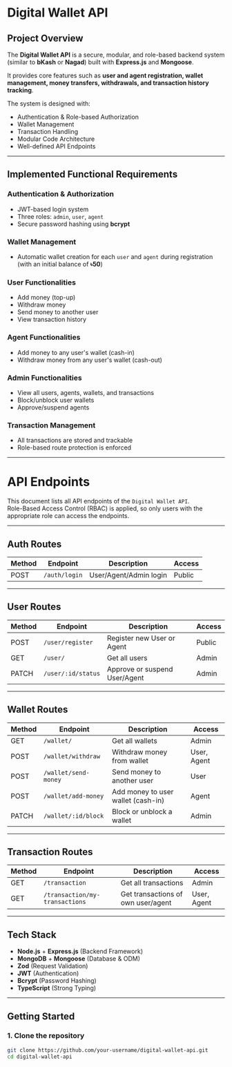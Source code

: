 # Digital Wallet API

## Project Overview

The **Digital Wallet API** is a secure, modular, and role-based backend system (similar to **bKash** or **Nagad**) built with **Express.js** and **Mongoose**.

It provides core features such as **user and agent registration, wallet management, money transfers, withdrawals, and transaction history tracking**.

The system is designed with:

- Authentication & Role-based Authorization
- Wallet Management
- Transaction Handling
- Modular Code Architecture
- Well-defined API Endpoints

---

## Implemented Functional Requirements

### Authentication & Authorization

- JWT-based login system
- Three roles: `admin`, `user`, `agent`
- Secure password hashing using **bcrypt**

### Wallet Management

- Automatic wallet creation for each `user` and `agent` during registration (with an initial balance of **৳50**)

### User Functionalities

- Add money (top-up)
- Withdraw money
- Send money to another user
- View transaction history

### Agent Functionalities

- Add money to any user's wallet (cash-in)
- Withdraw money from any user's wallet (cash-out)

### Admin Functionalities

- View all users, agents, wallets, and transactions
- Block/unblock user wallets
- Approve/suspend agents

### Transaction Management

- All transactions are stored and trackable
- Role-based route protection is enforced

---

# API Endpoints

This document lists all API endpoints of the `Digital Wallet API`.  
Role-Based Access Control (RBAC) is applied, so only users with the appropriate role can access the endpoints.

---

## Auth Routes

| Method | Endpoint      | Description            | Access |
| ------ | ------------- | ---------------------- | ------ |
| POST   | `/auth/login` | User/Agent/Admin login | Public |

---

## User Routes

| Method | Endpoint           | Description                   | Access |
| ------ | ------------------ | ----------------------------- | ------ |
| POST   | `/user/register`   | Register new User or Agent    | Public |
| GET    | `/user/`           | Get all users                 | Admin  |
| PATCH  | `/user/:id/status` | Approve or suspend User/Agent | Admin  |

---

## Wallet Routes

| Method | Endpoint             | Description                        | Access      |
| ------ | -------------------- | ---------------------------------- | ----------- |
| GET    | `/wallet/`           | Get all wallets                    | Admin       |
| POST   | `/wallet/withdraw`   | Withdraw money from wallet         | User, Agent |
| POST   | `/wallet/send-money` | Send money to another user         | User        |
| POST   | `/wallet/add-money`  | Add money to user wallet (cash-in) | Agent       |
| PATCH  | `/wallet/:id/block`  | Block or unblock a wallet          | Admin       |

---

## Transaction Routes

| Method | Endpoint                       | Description                        | Access      |
| ------ | ------------------------------ | ---------------------------------- | ----------- |
| GET    | `/transaction`                 | Get all transactions               | Admin       |
| GET    | `/transaction/my-transactions` | Get transactions of own user/agent | User, Agent |

---

## Tech Stack

- **Node.js** + **Express.js** (Backend Framework)
- **MongoDB** + **Mongoose** (Database & ODM)
- **Zod** (Request Validation)
- **JWT** (Authentication)
- **Bcrypt** (Password Hashing)
- **TypeScript** (Strong Typing)

---

## Getting Started

### 1. Clone the repository

```bash
git clone https://github.com/your-username/digital-wallet-api.git
cd digital-wallet-api
```
